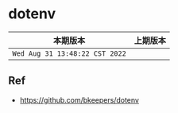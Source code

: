 # dotenv

|本期版本|上期版本 
|:---:|:---:
`Wed Aug 31 13:48:22 CST 2022` | 


## Ref

* <https://github.com/bkeepers/dotenv>